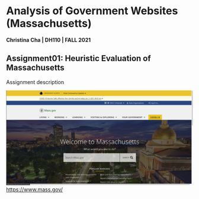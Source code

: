 # Analysis of Government Websites (Massachusetts)
**Christina Cha | DH110 | FALL 2021**

## Assignment01: Heuristic Evaluation of Massachusetts

Assignment description

![Massachusetts Government Website Screenshot](MassGovWebsite.png)
https://www.mass.gov/
